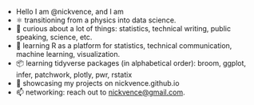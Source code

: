 - Hello I am @nickvence, and I am 
- ⚛  transitioning from a physics into data science.
- 👀   curious about a lot of things: statistics, technical writing, public speaking, science, etc.
- 🌱   learning R as a platform for statistics, technical communication, machine learning, visualization.
- 📦   learning tidyverse packages (in alphabetical order): broom, ggplot, infer, patchwork, plotly, pwr, rstatix 
- 💞️   showcasing my projects on nickvence.github.io
- 📫   networking: reach out to nickvence@gmail.com.

<!---
nickvence/nickvence is a ✨ special ✨ repository because its `README.md` (this file) appears on your GitHub profile.
You can click the Preview link to take a look at your changes.
--->
